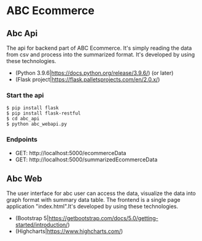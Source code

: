 # ABC Ecommerce
## Abc Api
The api for backend part of ABC Ecommerce. It's simply reading the data from csv and process into the summarized format. It's developed by using these technologies.
- (Python 3.9.6|https://docs.python.org/release/3.9.6/) (or later) 
- (Flask project|https://flask.palletsprojects.com/en/2.0.x/)
### Start the api
```
$ pip install flask
$ pip install flask-restful
$ cd abc_api
$ python abc_webapi.py
```
### Endpoints
- GET: http://localhost:5000/ecommerceData
- GET: http://localhost:5000/summarizedEcommerceData

## Abc Web
The user interface for abc user can access the data, visualize the data into graph format with summary data table. The frontend is a single page application "index.html".It's developed by using these technologies.
- (Bootstrap 5|https://getbootstrap.com/docs/5.0/getting-started/introduction/)
- (Highcharts|https://www.highcharts.com/)